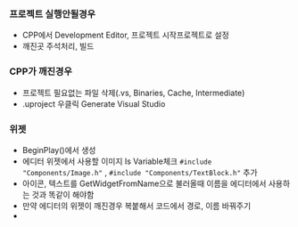 ### 프로젝트 실행안될경우 
- CPP에서 Development Editor, 프로젝트 시작프로젝트로 설정
- 깨진곳 주석처리, 빌드
### CPP가 깨진경우
- 프로젝트 필요없는 파일 삭제(.vs, Binaries, Cache, Intermediate)
- .uproject 우클릭 Generate Visual Studio
### 위젯
- BeginPlay()에서 생성
- 에디터 위젯에서 사용할 이미지 Is Variable체크  `#include "Components/Image.h"` , `#include "Components/TextBlock.h"` 추가
- 아이콘, 텍스트를 GetWidgetFromName으로 불러올때 이름을 에디터에서 사용하는 것과 똑같이 해야함
- 만약 에디터의 위젯이 깨진경우 복붙해서 코드에서 경로, 이름 바꿔주기
- 